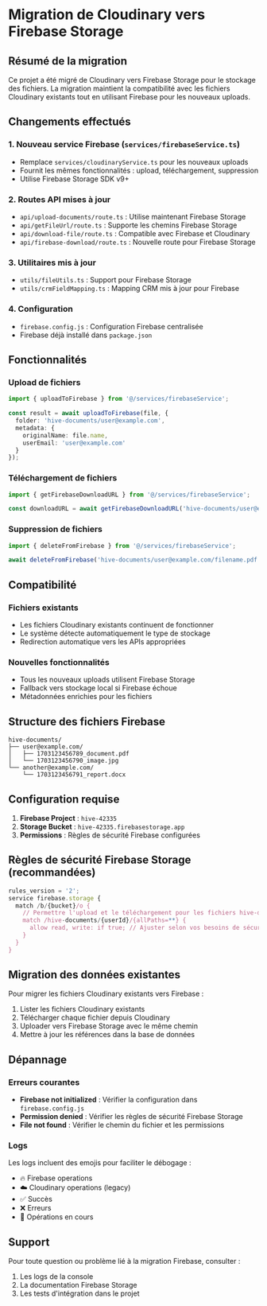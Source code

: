 # Migration de Cloudinary vers Firebase Storage

## Résumé de la migration

Ce projet a été migré de Cloudinary vers Firebase Storage pour le stockage des fichiers. La migration maintient la compatibilité avec les fichiers Cloudinary existants tout en utilisant Firebase pour les nouveaux uploads.

## Changements effectués

### 1. Nouveau service Firebase (`services/firebaseService.ts`)
- Remplace `services/cloudinaryService.ts` pour les nouveaux uploads
- Fournit les mêmes fonctionnalités : upload, téléchargement, suppression
- Utilise Firebase Storage SDK v9+

### 2. Routes API mises à jour
- `api/upload-documents/route.ts` : Utilise maintenant Firebase Storage
- `api/getFileUrl/route.ts` : Supporte les chemins Firebase Storage
- `api/download-file/route.ts` : Compatible avec Firebase et Cloudinary
- `api/firebase-download/route.ts` : Nouvelle route pour Firebase Storage

### 3. Utilitaires mis à jour
- `utils/fileUtils.ts` : Support pour Firebase Storage
- `utils/crmFieldMapping.ts` : Mapping CRM mis à jour pour Firebase

### 4. Configuration
- `firebase.config.js` : Configuration Firebase centralisée
- Firebase déjà installé dans `package.json`

## Fonctionnalités

### Upload de fichiers
```typescript
import { uploadToFirebase } from '@/services/firebaseService';

const result = await uploadToFirebase(file, {
  folder: 'hive-documents/user@example.com',
  metadata: {
    originalName: file.name,
    userEmail: 'user@example.com'
  }
});
```

### Téléchargement de fichiers
```typescript
import { getFirebaseDownloadURL } from '@/services/firebaseService';

const downloadURL = await getFirebaseDownloadURL('hive-documents/user@example.com/filename.pdf');
```

### Suppression de fichiers
```typescript
import { deleteFromFirebase } from '@/services/firebaseService';

await deleteFromFirebase('hive-documents/user@example.com/filename.pdf');
```

## Compatibilité

### Fichiers existants
- Les fichiers Cloudinary existants continuent de fonctionner
- Le système détecte automatiquement le type de stockage
- Redirection automatique vers les APIs appropriées

### Nouvelles fonctionnalités
- Tous les nouveaux uploads utilisent Firebase Storage
- Fallback vers stockage local si Firebase échoue
- Métadonnées enrichies pour les fichiers

## Structure des fichiers Firebase

```
hive-documents/
├── user@example.com/
│   ├── 1703123456789_document.pdf
│   └── 1703123456790_image.jpg
└── another@example.com/
    └── 1703123456791_report.docx
```

## Configuration requise

1. **Firebase Project** : `hive-42335`
2. **Storage Bucket** : `hive-42335.firebasestorage.app`
3. **Permissions** : Règles de sécurité Firebase configurées

## Règles de sécurité Firebase Storage (recommandées)

```javascript
rules_version = '2';
service firebase.storage {
  match /b/{bucket}/o {
    // Permettre l'upload et le téléchargement pour les fichiers hive-documents
    match /hive-documents/{userId}/{allPaths=**} {
      allow read, write: if true; // Ajuster selon vos besoins de sécurité
    }
  }
}
```

## Migration des données existantes

Pour migrer les fichiers Cloudinary existants vers Firebase :

1. Lister les fichiers Cloudinary existants
2. Télécharger chaque fichier depuis Cloudinary
3. Uploader vers Firebase Storage avec le même chemin
4. Mettre à jour les références dans la base de données

## Dépannage

### Erreurs courantes
- **Firebase not initialized** : Vérifier la configuration dans `firebase.config.js`
- **Permission denied** : Vérifier les règles de sécurité Firebase Storage
- **File not found** : Vérifier le chemin du fichier et les permissions

### Logs
Les logs incluent des emojis pour faciliter le débogage :
- 🔥 Firebase operations
- ☁️ Cloudinary operations (legacy)
- ✅ Succès
- ❌ Erreurs
- 🔄 Opérations en cours

## Support

Pour toute question ou problème lié à la migration Firebase, consulter :
1. Les logs de la console
2. La documentation Firebase Storage
3. Les tests d'intégration dans le projet



